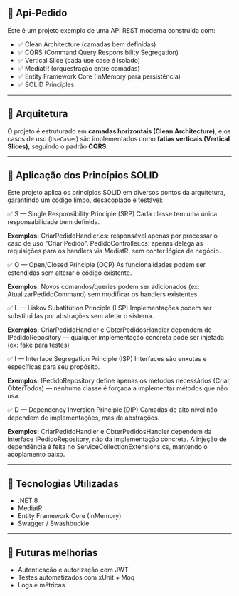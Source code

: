 ## 🧱 Api-Pedido

Este é um projeto exemplo de uma API REST moderna construída com:

- ✅ Clean Architecture (camadas bem definidas)
- ✅ CQRS (Command Query Responsibility Segregation)
- ✅ Vertical Slice (cada use case é isolado)
- ✅ MediatR (orquestração entre camadas)
- ✅ Entity Framework Core (InMemory para persistência)
- ✅ SOLID Principles

---

## 📐 Arquitetura

O projeto é estruturado em **camadas horizontais (Clean Architecture)**, e os casos de uso (`UseCases`) são implementados como **fatias verticais (Vertical Slices)**, seguindo o padrão **CQRS**:

---

## 🧠 Aplicação dos Princípios SOLID

Este projeto aplica os princípios SOLID em diversos pontos da arquitetura, garantindo um código limpo, desacoplado e testável:

✅ S — Single Responsibility Principle (SRP)
Cada classe tem uma única responsabilidade bem definida.

**Exemplos:**
CriarPedidoHandler.cs: responsável apenas por processar o caso de uso "Criar Pedido".
PedidoController.cs: apenas delega as requisições para os handlers via MediatR, sem conter lógica de negócio.
</br>

✅ O — Open/Closed Principle (OCP)
As funcionalidades podem ser estendidas sem alterar o código existente.

**Exemplos:**
Novos comandos/queries podem ser adicionados (ex: AtualizarPedidoCommand) sem modificar os handlers existentes.
</br>

✅ L — Liskov Substitution Principle (LSP)
Implementações podem ser substituídas por abstrações sem afetar o sistema.

**Exemplos:**
CriarPedidoHandler e ObterPedidosHandler dependem de IPedidoRepository — qualquer implementação concreta pode ser injetada (ex: fake para testes)
</br>

✅ I — Interface Segregation Principle (ISP)
Interfaces são enxutas e específicas para seu propósito.

**Exemplos:**
IPedidoRepository define apenas os métodos necessários (Criar, ObterTodos) — nenhuma classe é forçada a implementar métodos que não usa.
</br>

✅ D — Dependency Inversion Principle (DIP)
Camadas de alto nível não dependem de implementações, mas de abstrações.

**Exemplos:**
CriarPedidoHandler e ObterPedidosHandler dependem da interface IPedidoRepository, não da implementação concreta.
A injeção de dependência é feita no ServiceCollectionExtensions.cs, mantendo o acoplamento baixo.

---

## 🧰 Tecnologias Utilizadas
- .NET 8
- MediatR
- Entity Framework Core (InMemory)
- Swagger / Swashbuckle

---

## 📌 Futuras melhorias
- Autenticação e autorização com JWT
- Testes automatizados com xUnit + Moq
- Logs e métricas
